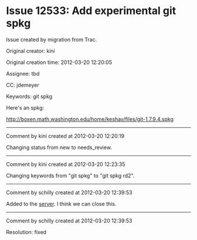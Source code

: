 # Issue 12533: Add experimental git spkg

Issue created by migration from Trac.

Original creator: kini

Original creation time: 2012-03-20 12:20:05

Assignee: tbd

CC:  jdemeyer

Keywords: git spkg

Here's an spkg:

http://boxen.math.washington.edu/home/keshav/files/git-1.7.9.4.spkg


---

Comment by kini created at 2012-03-20 12:20:19

Changing status from new to needs_review.


---

Comment by kini created at 2012-03-20 12:23:35

Changing keywords from "git spkg" to "git spkg rd2".


---

Comment by schilly created at 2012-03-20 12:39:53

Added to the [server](http://sagemath.org/spkg/experimental/). I think we can close this.


---

Comment by schilly created at 2012-03-20 12:39:53

Resolution: fixed

